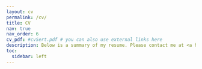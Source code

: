 ```yaml
---
layout: cv
permalink: /cv/
title: CV
nav: true
nav_order: 6
cv_pdf: #cvSert.pdf # you can also use external links here
description: Below is a summary of my resume. Please contact me at <a href="mailto:gozdesert@tamu.edu">gozdesert@tamu.edu</a> to request the full version.
toc:
  sidebar: left
---
```

